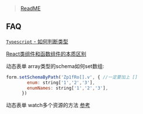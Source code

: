 > [ReadME](../README.md)

## FAQ

[`Typescript` - 如何判断类型](https://luncher.github.io/2020/03/15/typescript-%E7%B1%BB%E5%9E%8B%E5%88%A4%E6%96%AD/)

[React类组件和函数组件的本质区别](https://github.com/jappp/Blog/issues/12)

动态表单 array类型的schema如何set数组:
```javascript
form.setSchemaByPath('Zp1fRo[].v', { //一定要加上 []
        enum: string['1','2','3'],
        enumNames: string['1','2','3'],
      })
```

动态表单 watch多个资源的方法 [参考]('/components/+system/+cluster/add-dialog.tsx')

